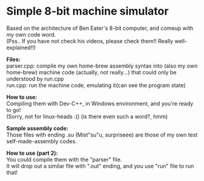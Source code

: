# Simple 8-bit machine simulator
Based on the architecture of Ben Eater's 8-bit computer, and comeup with my own code word.\
(Pss.. If you have not check his videos, please check them!! Really well-explained!!)

<b>Files:</b>\
parser.cpp: compile my own home-brew assembly syntax into (also my own home-brew) machine code (actually, not really...) that could only be understood by run.cpp\
run.cpp: run the machine code, emulating it(can see the program state)

<b>How to use:</b>\
Compiling them with Dev-C++, in Windows environment, and you're ready to go!\
(Sorry, not for linux-heads :() (is there even such a word?, hmm)

<b>Sample assembly code:</b>\
Those files with ending .su (Mist"su"u, surpriseee) are those of my own test self-made-assembly codes.

<b>How to use (part 2):</b>\
You could compile them with the "parser" file.\
It will drop out a similar file with ".out" ending, and you use "run" file to run that!
